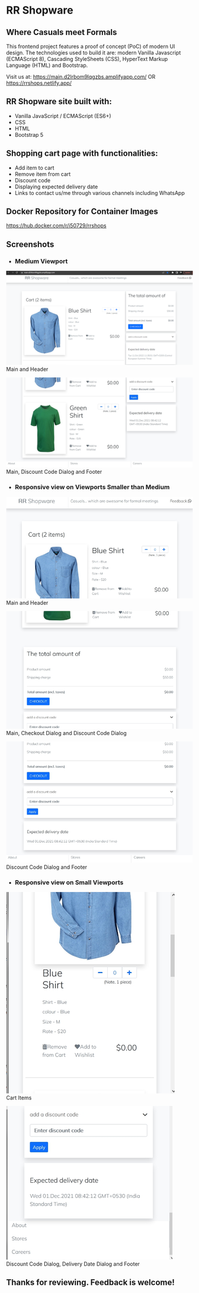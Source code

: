 # RR Shopware
## Where Casuals meet Formals

This frontend project features a proof of concept (PoC) of modern UI design. The technologies used to build it are: modern Vanilla Javascript (ECMAScript 8), Cascading StyleSheets (CSS), HyperText Markup Language (HTML) and Bootstrap.

Visit us at:
https://main.d2lrbom9lqgzbs.amplifyapp.com/
OR
https://rrshops.netlify.app/


## RR Shopware site built with:
- Vanilla JavaScript / ECMAScript (ES6+)
- CSS
- HTML
- Bootstrap 5

## Shopping cart page with functionalities:
- Add item to cart
- Remove item from cart
- Discount code
- Displaying expected delivery date
- Links to contact us/me through various channels including WhatsApp

## Docker Repository for Container Images
https://hub.docker.com/r/i50729/rrshops

## Screenshots

- ### Medium Viewport

![Main and Header](assets/images/rrshops-2022.png)  
Main and Header  



![Main, Discount Code Dialog and Footer](assets/images/md-02.jpg)  
Main, Discount Code Dialog and Footer  



- ### Responsive view on Viewports Smaller than Medium

![Main and Header](assets/images/responsive-01.jpg)  
Main and Header  



![Main, Checkout Dialog and Discount Code Dialog](assets/images/responsive-02.jpg)  
Main, Checkout Dialog and Discount Code Dialog  



![Discount Code Dialog and Footer](assets/images/responsive-03.jpg)
Discount Code Dialog and Footer  



- ### Responsive view on Small Viewports

![Cart Items](assets/images/small-01.jpg)  
Cart Items  



![Discount Code Dialog, Delivery Date Dialog and Footer](assets/images/small-02.jpg)  
Discount Code Dialog, Delivery Date Dialog and Footer  



## Thanks for reviewing. Feedback is welcome!
